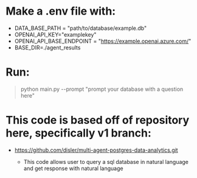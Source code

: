 # Make a .env file with:
- DATA_BASE_PATH = "path/to/database/example.db"
- OPENAI_API_KEY="examplekey"
- OPENAI_API_BASE_ENDPOINT = "https://example.openai.azure.com/"
- BASE_DIR=./agent_results


# Run:
> python main.py --prompt "prompt your database with a question here"

# This code is based off of repository here, specifically v1 branch:
- https://github.com/disler/multi-agent-postgres-data-analytics.git

  - This code allows user to query a sql database in natural language and get response with natural language
